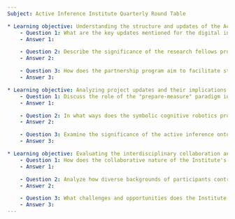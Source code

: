 ```yaml
---
Subject: Active Inference Institute Quarterly Round Table

* Learning objective: Understanding the structure and updates of the Active Inference Institute
    - Question 1: What are the key updates mentioned for the digital infrastructure of the Active Inference Institute, and how do they aim to enhance accessibility and usability?
    - Answer 1: 

    - Question 2: Describe the significance of the research fellows program introduced by the Institute and its intended impact on ongoing projects.
    - Answer 2:

    - Question 3: How does the partnership program aim to facilitate structured relationships between the Institute and other organizations, and what potential benefits could arise from these partnerships?
    - Answer 3:

* Learning objective: Analyzing project updates and their implications within the Active Inference framework
    - Question 1: Discuss the role of the "prepare-measure" paradigm in the context of project submissions and how it is connected to active inference practices.
    - Answer 1: 

    - Question 2: In what ways does the symbolic cognitive robotics project exemplify the principles of active inference, particularly in relation to agent autonomy and learning?
    - Answer 2:

    - Question 3: Examine the significance of the active inference ontology project in terms of its contributions to the broader field of knowledge engineering and ontology alignment.
    - Answer 3:

* Learning objective: Evaluating the interdisciplinary collaboration and community engagement in the Institute
    - Question 1: How does the collaborative nature of the Institute's projects reflect the principles of open science, and what are the potential impacts on research outcomes?
    - Answer 1:

    - Question 2: Analyze how diverse backgrounds of participants contribute to the richness of discussions and the development of projects within the Institute.
    - Answer 2:

    - Question 3: What challenges and opportunities does the Institute face in maintaining effective communication and collaboration across its various research projects and community members?
    - Answer 3:
---
```

